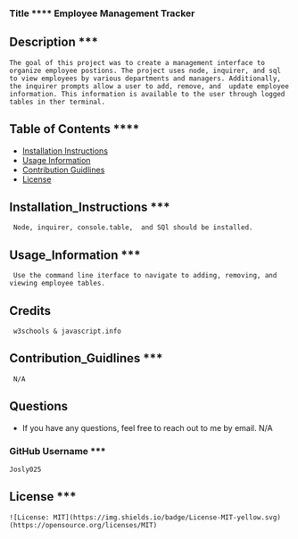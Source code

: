 ### Title **** Employee Management Tracker 
## Description ***
    The goal of this project was to create a management interface to organize employee postions. The project uses node, inquirer, and sql to view employees by various departments and managers. Additionally, the inquirer prompts allow a user to add, remove, and  update employee information. This information is available to the user through logged tables in ther terminal.  
## Table of Contents ****
* [Installation Instructions](##Installation_Instructions)
* [Usage Information](##Usage_Information)
* [Contribution Guidlines](##Contribution_Guidlines)
* [License](##License) 
## Installation_Instructions ***
     Node, inquirer, console.table,  and SQl should be installed. 
## Usage_Information ***
     Use the command line iterface to navigate to adding, removing, and viewing employee tables. 
## Credits 
     w3schools & javascript.info
## Contribution_Guidlines ***
     N/A
## Questions 
* If you have any questions, feel free to reach out to me by email.
    N/A
### GitHub Username ***
    Josly025 
## License ***
    ![License: MIT](https://img.shields.io/badge/License-MIT-yellow.svg)(https://opensource.org/licenses/MIT)